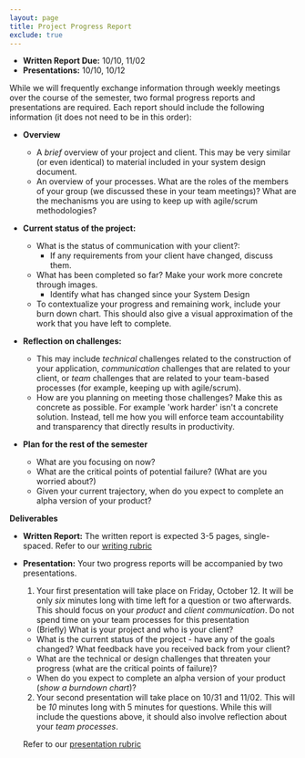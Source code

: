 ```yaml
---
layout: page
title: Project Progress Report
exclude: true
---
```


- **Written Report Due:** 10/10, 11/02
- **Presentations:** 10/10, 10/12

While we will frequently exchange information through weekly meetings over the course of the semester, two formal progress reports and presentations are required. Each report should include the following information (it does not need to be in this order):

- **Overview**
  - A _brief_ overview of your project and client. This may be very similar (or even identical) to material included in your system design document.
  - An overview of your processes. What are the roles of the members of your group (we discussed these in your team meetings)? What are the mechanisms you are using to keep up with agile/scrum methodologies?

- **Current status of the project:**
  - What is the status of communication with your client?:
    - If any requirements from your client have changed, discuss them.
  - What has been completed so far? Make your work more concrete through images.
    - Identify what has changed since your System Design
  - To contextualize your progress and remaining work, include your burn down chart. This should also give a visual approximation of the work that you have left to complete.

- **Reflection on challenges:**
  - This may include _technical_ challenges related to the construction of your application, _communication_ challenges that are related to your client, or _team_ challenges that are related to your team-based processes (for example, keeping up with agile/scrum).
  - How are you planning on meeting those challenges? Make this as concrete as possible. For example 'work harder' isn't a concrete solution. Instead, tell me how you will enforce team accountability and transparency that directly results in productivity.

- **Plan for the rest of the semester**
  - What are you focusing on now?
  - What are the critical points of potential failure? (What are you worried about?)
  - Given your current trajectory, when do you expect to complete an alpha version of your product?

**Deliverables**
- **Written Report:** The written report is expected 3-5 pages, single-spaced. Refer to our [writing rubric](../rubrics/writing.pdf)
- **Presentation:** Your two progress reports will be accompanied by two presentations.
  1. Your first presentation will take place on Friday, October 12. It will be only *six* minutes long with time left for a question or two afterwards. This should focus on your _product_ and _client communication_. Do not spend time on your team processes for this presentation
    - (Briefly) What is your project and who is your client?
    - What is the current status of the project - have any of the goals changed? What feedback have you received back from your client?
    - What are the technical or design challenges that threaten your progress (what are the critical points of failure)?
    - When do you expect to complete an alpha version of your product (_show a burndown chart_)?

  2. Your second presentation will take place on 10/31 and 11/02. This will be *10* minutes long with 5 minutes for questions. While this will include the questions above, it should also involve reflection about your _team processes_.

  Refer to our [presentation rubric](../rubrics/presentation.pdf)
